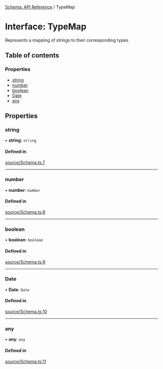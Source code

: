 [Schema: API Reference](../README.md) / TypeMap

# Interface: TypeMap

Represents a mapping of strings to their corresponding types.

## Table of contents

### Properties

- [string](TypeMap.md#string)
- [number](TypeMap.md#number)
- [boolean](TypeMap.md#boolean)
- [Date](TypeMap.md#date)
- [any](TypeMap.md#any)

## Properties

### string

• **string**: `string`

#### Defined in

[source/Schema.ts:7](https://github.com/JeremyBankes/schema/blob/f47f170/source/Schema.ts#L7)

___

### number

• **number**: `number`

#### Defined in

[source/Schema.ts:8](https://github.com/JeremyBankes/schema/blob/f47f170/source/Schema.ts#L8)

___

### boolean

• **boolean**: `boolean`

#### Defined in

[source/Schema.ts:9](https://github.com/JeremyBankes/schema/blob/f47f170/source/Schema.ts#L9)

___

### Date

• **Date**: `Date`

#### Defined in

[source/Schema.ts:10](https://github.com/JeremyBankes/schema/blob/f47f170/source/Schema.ts#L10)

___

### any

• **any**: `any`

#### Defined in

[source/Schema.ts:11](https://github.com/JeremyBankes/schema/blob/f47f170/source/Schema.ts#L11)
